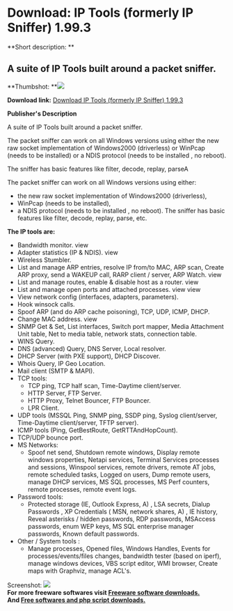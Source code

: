 # Download: IP Tools (formerly IP Sniffer) 1.99.3

**Short description: **

## A suite of IP Tools built around a packet sniffer.

  
**Thumbshot: **![](http://www.freewarefiles.com/screenshot/ipsniffer198_md.gif)   
  
**Download link:** [Download IP Tools (formerly IP Sniffer) 1.99.3](http://freesoftwares.boysofts.com/IP-Sniffer_program_14675.html)  
  

**Publisher's Description**  
  

A suite of IP Tools built around a packet sniffer.

The packet sniffer can work on all Windows versions using either the new raw
socket implementation of Windows2000 (driverless) or WinPcap (needs to be
installed) or a NDIS protocol (needs to be installed , no reboot).

The sniffer has basic features like filter, decode, replay, parseA

The packet sniffer can work on all Windows versions using either:

  * the new raw socket implementation of Windows2000 (driverless), 
  * WinPcap (needs to be installed), 
  * a NDIS protocol (needs to be installed , no reboot). 
The sniffer has basic features like filter, decode, replay, parse, etc.

**The IP tools are:**

  * Bandwidth monitor. view 
  * Adapter statistics (IP & NDIS). view 
  * Wireless Stumbler. 
  * List and manage ARP entries, resolve IP from/to MAC, ARP scan, Create ARP proxy, send a WAKEUP call, RARP client / server, ARP Watch. view 
  * List and manage routes, enable & disable host as a router. view 
  * List and manage open ports and attached processes. view view 
  * View network config (interfaces, adapters, parameters). 
  * Hook winsock calls. 
  * Spoof ARP (and do ARP cache poisoning), TCP, UDP, ICMP, DHCP. 
  * Change MAC address. view 
  * SNMP Get & Set, List interfaces, Switch port mapper, Media Attachment Unit table, Net to media table, network stats, connection table. 
  * WINS Query. 
  * DNS (advanced) Query, DNS Server, Local resolver. 
  * DHCP Server (with PXE support), DHCP Discover. 
  * Whois Query, IP Geo Location. 
  * Mail client (SMTP & MAPI). 
  * TCP tools: 
    * TCP ping, TCP half scan, Time-Daytime client/server. 
    * HTTP Server, FTP Server. 
    * HTTP Proxy, Telnet Bouncer, FTP Bouncer. 
    * LPR Client. 
  * UDP tools (MSSQL Ping, SNMP ping, SSDP ping, Syslog client/server, Time-Daytime client/server, TFTP server). 
  * ICMP tools (Ping, GetBestRoute, GetRTTAndHopCount). 
  * TCP/UDP bounce port. 
  * MS Networks: 
    * Spoof net send, Shutdown remote windows, Display remote windows properties, Netapi services, Terminal Services processes and sessions, Winspool services, remote drivers, remote AT jobs, remote scheduled tasks, Logged on users, Dump remote users, manage DHCP services, MS SQL processes, MS Perf counters, remote processes, remote event logs. 
  * Password tools: 
    * Protected storage (IE, Outlook Express, A) , LSA secrets, Dialup Passwords , XP Credentials ( MSN, network shares, A) , IE history, Reveal asterisks / hidden passwords, RDP passwords, MSAccess passwords, enum WEP keys, MS SQL enterprise manager passwords, Known default passwords. 
  * Other / System tools : 
    * Manage processes, Opened files, Windows Handles, Events for processes/events/files changes, bandwidth tester (based on iperf), manage windows devices, VBS script editor, WMI browser, Create maps with Graphviz, manage ACL's. 

  
  
Screenshot: ![](http://www.freewarefiles.com/screenshot/ipsniffer198.gif)  
**For more freeware softwares visit [Freeware software downloads.](http://freesoftwares.boysofts.com/)**   
**And [Free softwares and php script downloads.](http://www.boysofts.com/)**

